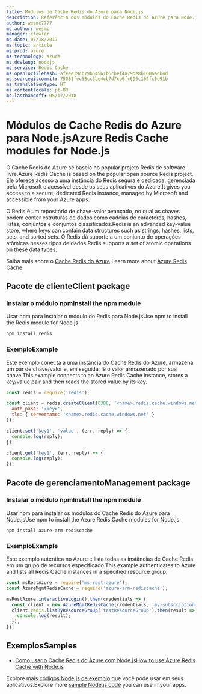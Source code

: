 ```yaml
---
title: Módulos de Cache Redis do Azure para Node.js
description: Referência dos módulos do Cache Redis do Azure para Node.js
author: wesmc7777
ms.author: wesmc
manager: cfowler
ms.date: 07/18/2017
ms.topic: article
ms.prod: azure
ms.technology: azure
ms.devlang: nodejs
ms.service: Redis Cache
ms.openlocfilehash: afeee19cb79b54561b6cbef4a79de8b1606adb4d
ms.sourcegitcommit: 75051fec38cc3be4cb7d7cb6fc695c162fc0e91b
ms.translationtype: HT
ms.contentlocale: pt-BR
ms.lasthandoff: 05/17/2018
---
```

# <a name="azure-redis-cache-modules-for-nodejs"></a><span data-ttu-id="26de0-103">Módulos de Cache Redis do Azure para Node.js</span><span class="sxs-lookup"><span data-stu-id="26de0-103">Azure Redis Cache modules for Node.js</span></span>

<span data-ttu-id="26de0-104">O Cache Redis do Azure se baseia no popular projeto Redis de software livre.</span><span class="sxs-lookup"><span data-stu-id="26de0-104">Azure Redis Cache is based on the popular open source Redis project.</span></span> <span data-ttu-id="26de0-105">Ele oferece acesso a uma instância do Redis segura e dedicada, gerenciada pela Microsoft e acessível desde os seus aplicativos do Azure.</span><span class="sxs-lookup"><span data-stu-id="26de0-105">It gives you access to a secure, dedicated Redis instance, managed by Microsoft and accessible from your Azure apps.</span></span>

<span data-ttu-id="26de0-106">O Redis é um repositório de chave-valor avançado, no qual as chaves podem conter estruturas de dados como cadeias de caracteres, hashes, listas, conjuntos e conjuntos classificados.</span><span class="sxs-lookup"><span data-stu-id="26de0-106">Redis is an advanced key-value store, where keys can contain data structures such as strings, hashes, lists, sets, and sorted sets.</span></span> <span data-ttu-id="26de0-107">O Redis dá suporte a um conjunto de operações atômicas nesses tipos de dados.</span><span class="sxs-lookup"><span data-stu-id="26de0-107">Redis supports a set of atomic operations on these data types.</span></span>

<span data-ttu-id="26de0-108">Saiba mais sobre o [Cache Redis do Azure](https://docs.microsoft.com/azure/redis-cache/).</span><span class="sxs-lookup"><span data-stu-id="26de0-108">Learn more about [Azure Redis Cache](https://docs.microsoft.com/azure/redis-cache/).</span></span>

## <a name="client-package"></a><span data-ttu-id="26de0-109">Pacote de cliente</span><span class="sxs-lookup"><span data-stu-id="26de0-109">Client package</span></span>

### <a name="install-the-npm-module"></a><span data-ttu-id="26de0-110">Instalar o módulo npm</span><span class="sxs-lookup"><span data-stu-id="26de0-110">Install the npm module</span></span>

<span data-ttu-id="26de0-111">Usar npm para instalar o módulo do Redis para Node.js</span><span class="sxs-lookup"><span data-stu-id="26de0-111">Use npm to install the Redis module for Node.js</span></span>

```bash
npm install redis
```

### <a name="example"></a><span data-ttu-id="26de0-112">Exemplo</span><span class="sxs-lookup"><span data-stu-id="26de0-112">Example</span></span>

<span data-ttu-id="26de0-113">Este exemplo conecta a uma instância do Cache Redis do Azure, armazena um par de chave/valor e, em seguida, lê o valor armazenado por sua chave.</span><span class="sxs-lookup"><span data-stu-id="26de0-113">This example connects to an Azure Redis Cache instance, stores a key/value pair and then reads the stored value by its key.</span></span>

```javascript
const redis = require('redis');

const client = redis.createClient(6380, '<name>.redis.cache.windows.net', {
  auth_pass: '<key>',
  tls: { servername: '<name>.redis.cache.windows.net' }
});

client.set('key1', 'value', (err, reply) => {
  console.log(reply);
});

client.get('key1', (err, reply) => {
  console.log(reply);
});
```

## <a name="management-package"></a><span data-ttu-id="26de0-114">Pacote de gerenciamento</span><span class="sxs-lookup"><span data-stu-id="26de0-114">Management package</span></span>

### <a name="install-the-npm-module"></a><span data-ttu-id="26de0-115">Instalar o módulo npm</span><span class="sxs-lookup"><span data-stu-id="26de0-115">Install the npm module</span></span>

<span data-ttu-id="26de0-116">Usar npm para instalar os módulos do Cache Redis do Azure para Node.js</span><span class="sxs-lookup"><span data-stu-id="26de0-116">Use npm to install the Azure Redis Cache modules for Node.js</span></span>

```bash
npm install azure-arm-rediscache
```

### <a name="example"></a><span data-ttu-id="26de0-117">Exemplo</span><span class="sxs-lookup"><span data-stu-id="26de0-117">Example</span></span>

<span data-ttu-id="26de0-118">Este exemplo autentica no Azure e lista todas as instâncias de Cache Redis em um grupo de recursos especificado.</span><span class="sxs-lookup"><span data-stu-id="26de0-118">This example authenticates to Azure and lists all Redis Cache instances in a specified resource group.</span></span>

```javascript
const msRestAzure = require('ms-rest-azure');
const AzureMgmtRedisCache = require('azure-arm-rediscache');

msRestAzure.interactiveLogin().then(credentials => {
  const client = new AzureMgmtRedisCache(credentials, 'my-subscription-id');
  client.redis.listByResourceGroup('testResourceGroup').then(result => {
    console.log(result);
  });
});
```


## <a name="samples"></a><span data-ttu-id="26de0-119">Exemplos</span><span class="sxs-lookup"><span data-stu-id="26de0-119">Samples</span></span>

* [<span data-ttu-id="26de0-120">Como usar o Cache Redis do Azure com Node.js</span><span class="sxs-lookup"><span data-stu-id="26de0-120">How to use Azure Redis Cache with Node.js</span></span>](https://docs.microsoft.com/azure/redis-cache/cache-nodejs-get-started)

<span data-ttu-id="26de0-121">Explore mais [códigos Node.js de exemplo](https://azure.microsoft.com/resources/samples/?platform=nodejs) que você pode usar em seus aplicativos.</span><span class="sxs-lookup"><span data-stu-id="26de0-121">Explore more [sample Node.js code](https://azure.microsoft.com/resources/samples/?platform=nodejs) you can use in your apps.</span></span>
